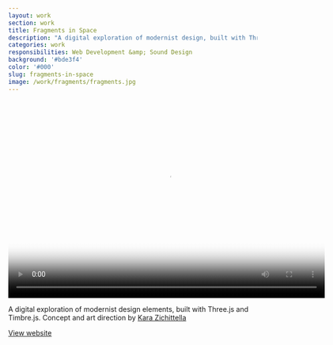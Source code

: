 ```yaml
---
layout: work
section: work
title: Fragments in Space
description: "A digital exploration of modernist design, built with Three.js and Timbre.js"
categories: work
responsibilities: Web Development &amp; Sound Design
background: '#bde3f4'
color: '#000'
slug: fragments-in-space
image: /work/fragments/fragments.jpg
---
```


<div>
  <video id="fragments" class="browser_img" title="Fragments in Space"
    preload="auto" width="640" height="400" poster="{{ site.root }}{{ page.image }}" data-setup="{}">
    <source src="{{ site.root }}/work/fragments/fragments.mp4" type='video/mp4'>
  </video>
</div>

A digital exploration of modernist design elements, built with Three.js and Timbre.js. Concept and art direction by <a href="http://kara-z.com/">Kara Zichittella</a>

<a href="http://fragmentsin.space/" class="button" rel="external">View website</a>
